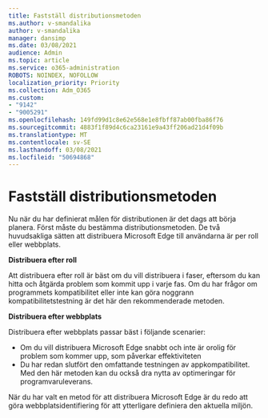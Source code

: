 ```yaml
---
title: Fastställ distributionsmetoden
ms.author: v-smandalika
author: v-smandalika
manager: dansimp
ms.date: 03/08/2021
audience: Admin
ms.topic: article
ms.service: o365-administration
ROBOTS: NOINDEX, NOFOLLOW
localization_priority: Priority
ms.collection: Adm_O365
ms.custom:
- "9142"
- "9005291"
ms.openlocfilehash: 149fd99d1c8e62e568e1e8fbff87ab00fba86f76
ms.sourcegitcommit: 4883f1f89d4c6ca23161e9a43ff206ad21d4f09b
ms.translationtype: MT
ms.contentlocale: sv-SE
ms.lasthandoff: 03/08/2021
ms.locfileid: "50694868"
---
```

# <a name="determine-your-deployment-method"></a>Fastställ distributionsmetoden

Nu när du har definierat målen för distributionen är det dags att börja planera. Först måste du bestämma distributionsmetoden. De två huvudsakliga sätten att distribuera Microsoft Edge till användarna är per roll eller webbplats.

**Distribuera efter roll**

Att distribuera efter roll är bäst om du vill distribuera i faser, eftersom du kan hitta och åtgärda problem som kommit upp i varje fas. Om du har frågor om programmets kompatibilitet eller inte kan göra noggrann kompatibilitetstestning är det här den rekommenderade metoden.

**Distribuera efter webbplats**

Distribuera efter webbplats passar bäst i följande scenarier:
- Om du vill distribuera Microsoft Edge snabbt och inte är orolig för problem som kommer upp, som påverkar effektiviteten
- Du har redan slutfört den omfattande testningen av appkompatibilitet. Med den här metoden kan du också dra nytta av optimeringar för programvaruleverans.

När du har valt en metod för att distribuera Microsoft Edge är du redo att göra webbplatsidentifiering för att ytterligare definiera den aktuella miljön.
